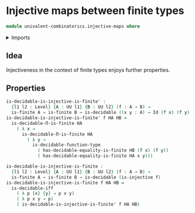 # Injective maps between finite types

```agda
module univalent-combinatorics.injective-maps where
```

<details><summary>Imports</summary>
```agda
open import univalent-combinatorics.decidable-dependent-function-types
open import univalent-combinatorics.equality-finite-types
open import univalent-combinatorics.finite-types
open import foundation.injective-maps public
open import foundation.decidable-types
open import foundation.identity-types
open import foundation.universe-levels
```
</details>

## Idea

Injectiveness in the context of finite types enjoys further properties.

## Properties

```agda
is-decidable-is-injective-is-finite' :
  {l1 l2 : Level} {A : UU l1} {B : UU l2} (f : A → B) →
  is-finite A → is-finite B → is-decidable ((x y : A) → Id (f x) (f y) → Id x y)
is-decidable-is-injective-is-finite' f HA HB =
  is-decidable-Π-is-finite HA
    ( λ x →
      is-decidable-Π-is-finite HA
        ( λ y →
          is-decidable-function-type
            ( has-decidable-equality-is-finite HB (f x) (f y))
            ( has-decidable-equality-is-finite HA x y)))

is-decidable-is-injective-is-finite :
  {l1 l2 : Level} {A : UU l1} {B : UU l2} (f : A → B) →
  is-finite A → is-finite B → is-decidable (is-injective f)
is-decidable-is-injective-is-finite f HA HB =
  is-decidable-iff
    ( λ p {x} {y} → p x y)
    ( λ p x y → p)
    ( is-decidable-is-injective-is-finite' f HA HB)
```
